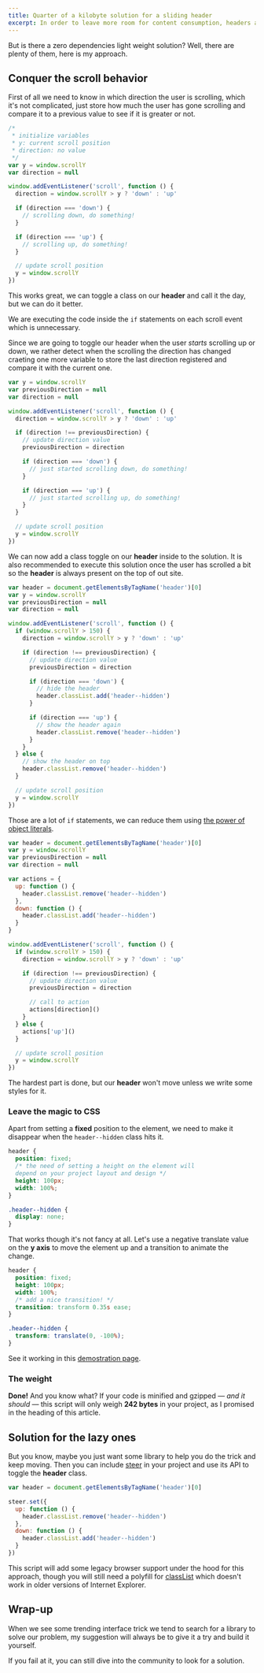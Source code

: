 ```yaml
---
title: Quarter of a kilobyte solution for a sliding header
excerpt: In order to leave more room for content consumption, headers and navigation bars that hide when scrolling down and slide back when scrolling up became a common usability feature.
---
```


But is there a zero dependencies light weight solution? Well, there are plenty of them, here is my approach.

## Conquer the scroll behavior

First of all we need to know in which direction the user is scrolling, which it's not complicated, just store how much the user has gone scrolling and compare it to a previous value to see if it is greater or not.

```js
/*
 * initialize variables
 * y: current scroll position
 * direction: no value
 */
var y = window.scrollY
var direction = null

window.addEventListener('scroll', function () {
  direction = window.scrollY > y ? 'down' : 'up'

  if (direction === 'down') {
    // scrolling down, do something!
  }

  if (direction === 'up') {
    // scrolling up, do something!
  }

  // update scroll position
  y = window.scrollY
})
```

This works great, we can toggle a class on our **header** and call it the day, but we can do it better.

We are executing the code inside the `if` statements on each scroll event which is unnecessary.

Since we are going to toggle our header when the user _starts_ scrolling up or down, we rather detect when the scrolling the direction has changed craeting one more variable to store the last direction registered and compare it with the current one.

```js
var y = window.scrollY
var previousDirection = null
var direction = null

window.addEventListener('scroll', function () {
  direction = window.scrollY > y ? 'down' : 'up'

  if (direction !== previousDirection) {
    // update direction value
    previousDirection = direction

    if (direction === 'down') {
      // just started scrolling down, do something!
    }

    if (direction === 'up') {
      // just started scrolling up, do something!
    }
  }

  // update scroll position
  y = window.scrollY
})
```

We can now add a class toggle on our **header** inside to the solution. It is also recommended to execute this solution once the user has scrolled a bit so the **header** is always present on the top of out site.

```js
var header = document.getElementsByTagName('header')[0]
var y = window.scrollY
var previousDirection = null
var direction = null

window.addEventListener('scroll', function () {
  if (window.scrollY > 150) {
    direction = window.scrollY > y ? 'down' : 'up'

    if (direction !== previousDirection) {
      // update direction value
      previousDirection = direction

      if (direction === 'down') {
        // hide the header
        header.classList.add('header--hidden')
      }

      if (direction === 'up') {
        // show the header again
        header.classList.remove('header--hidden')
      }
    }
  } else {
    // show the header on top
    header.classList.remove('header--hidden')
  }

  // update scroll position
  y = window.scrollY
})
```

Those are a lot of `if` statements, we can reduce them using [the power of object literals](/2014/10/the-power-of-using-object-literals).

```js
var header = document.getElementsByTagName('header')[0]
var y = window.scrollY
var previousDirection = null
var direction = null

var actions = {
  up: function () {
    header.classList.remove('header--hidden')
  },
  down: function () {
    header.classList.add('header--hidden')
  }
}

window.addEventListener('scroll', function () {
  if (window.scrollY > 150) {
    direction = window.scrollY > y ? 'down' : 'up'

    if (direction !== previousDirection) {
      // update direction value
      previousDirection = direction

      // call to action
      actions[direction]()
    }
  } else {
    actions['up']()
  }

  // update scroll position
  y = window.scrollY
})
```

The hardest part is done, but our **header** won't move unless we write some styles for it.

### Leave the magic to CSS

Apart from setting a **fixed** position to the element, we need to make it disappear when the `header--hidden` class hits it.

```css
header {
  position: fixed;
  /* the need of setting a height on the element will
  depend on your project layout and design */
  height: 100px;
  width: 100%;
}

.header--hidden {
  display: none;
}
```

That works though it's not fancy at all. Let's use a negative translate value on the **y axis** to move the element up and a transition to animate the change.

```css
header {
  position: fixed;
  height: 100px;
  width: 100%;
  /* add a nice transition! */
  transition: transform 0.35s ease;
}

.header--hidden {
  transform: translate(0, -100%);
}
```

See it working in this [demostration page](https://jeremenichelli.github.io/sticky).

### The weight

**Done!** And you know what? If your code is minified and gzipped _&mdash; and it should &mdash;_ this script will only weigh **242 bytes** in your project, as I promised in the heading of this article.

## Solution for the lazy ones

But you know, maybe you just want some library to help you do the trick and keep moving. Then you can include [steer](https://jeremenichelli.github.io/steer) in your project and use its API to toggle the **header** class.

```js
var header = document.getElementsByTagName('header')[0]

steer.set({
  up: function () {
    header.classList.remove('header--hidden')
  },
  down: function () {
    header.classList.add('header--hidden')
  }
})
```

This script will add some legacy browser support under the hood for this approach, though you will still need a polyfill for [classList](https://github.com/eligrey/classList.js) which doesn't work in older versions of Internet Explorer.

## Wrap-up

When we see some trending interface trick we tend to search for a library to solve our problem, my suggestion will always be to give it a try and build it yourself.

If you fail at it, you can still dive into the community to look for a solution.
